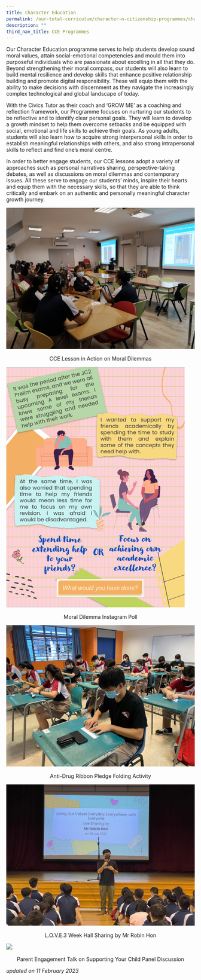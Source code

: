 ```yaml
---
title: Character Education
permalink: /our-total-curriculum/character-n-citizenship-programmes/character-education/
description: ""
third_nav_title: CCE Programmes
---
```

Our Character Education programme serves to help students develop sound moral values, attain social-emotional competencies and mould them into purposeful individuals who are passionate about excelling in all that they do. Beyond strengthening their moral compass, our students will also learn to build mental resilience and develop skills that enhance positive relationship building and promote digital responsibility. These will equip them with the ability to make decisions with discernment as they navigate the increasingly complex technological and global landscape of today.  
  
With the Civics Tutor as their coach and ‘GROW ME’ as a coaching and reflection framework, our Programme focuses on nurturing our students to be reflective and to identify clear personal goals. They will learn to develop a growth mindset to help them overcome setbacks and be equipped with social, emotional and life skills to achieve their goals. As young adults, students will also learn how to acquire strong interpersonal skills in order to establish meaningful relationships with others, and also strong intrapersonal skills to reflect and find one’s moral centre.  
  
In order to better engage students, our CCE lessons adopt a variety of approaches such as personal narratives sharing, perspective-taking debates, as well as discussions on moral dilemmas and contemporary issues. All these serve to engage our students’ minds, inspire their hearts and equip them with the necessary skills, so that they are able to think critically and embark on an authentic and personally meaningful character growth journey.

![](/images/Our%20Total%20Curriculum/2%20Character%20and%20Citizenship/Character%20Education/cce_lesson.jpg)
<center>CCE Lesson in Action on Moral Dilemmas </center>

![](/images/Our%20Total%20Curriculum/2%20Character%20and%20Citizenship/Character%20Education/moral_dilemma_instagpoll.png)
<center>Moral Dilemma Instagram Poll</center>

![](/images/Our%20Total%20Curriculum/2%20Character%20and%20Citizenship/Character%20Education/anti-drug_ribbon.jpg)
<center>Anti-Drug Ribbon Pledge Folding Activity</center>

![](/images/Our%20Total%20Curriculum/2%20Character%20and%20Citizenship/Character%20Education/love_week.jpg)
<center>L.O.V.E.3 Week Hall Sharing by Mr Robin Hon</center>

![](/images/Our%20Total%20Curriculum/2%20Character%20and%20Citizenship/Character%20Education/parent_engagement_talk.png)
<center>Parent Engagement Talk on Supporting Your Child Panel Discussion</center>

_updated on 11 February 2023_